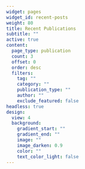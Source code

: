 ```yaml
---
widget: pages
widget_id: recent-posts
weight: 80
title: Recent Publications
subtitle: ""
active: true
content:
  page_type: publication
  count: 3
  offset: 0
  order: desc
  filters:
    tag: ""
    category: ""
    publication_type: ""
    author: ""
    exclude_featured: false
headless: true
design:
  view: 4
  background:
    gradient_start: ""
    gradient_end: ""
    image: ""
    image_darken: 0.9
    color: ""
    text_color_light: false
---
```


<!-- {{% callout note %}}
Quickly discover relevant content by [filtering publications](./publication/).
{{% /callout %}} -->
